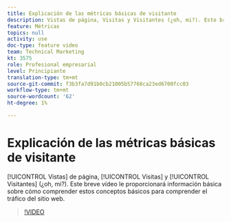 ```yaml
---
title: Explicación de las métricas básicas de visitante
description: Vistas de página, Visitas y Visitantes (¿oh, mi?). Este breve vídeo le proporcionará información básica sobre cómo comprender estos conceptos básicos para comprender el tráfico del sitio web.
feature: Métricas
topics: null
activity: use
doc-type: feature video
team: Technical Marketing
kt: 3575
role: Profesional empresarial
level: Principiante
translation-type: tm+mt
source-git-commit: f3b3fa7d91b0cb21005b57768ca23ed6700fcc03
workflow-type: tm+mt
source-wordcount: '62'
ht-degree: 1%

---
```



# Explicación de las métricas básicas de visitante

[!UICONTROL Vistas] de página,  [!UICONTROL Visitas] y  [!UICONTROL Visitantes]  (¿oh, mi?). Este breve vídeo le proporcionará información básica sobre cómo comprender estos conceptos básicos para comprender el tráfico del sitio web.

>[!VIDEO](https://video.tv.adobe.com/v/28774/?quality=12)
